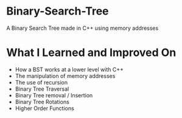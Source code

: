 # Binary-Search-Tree
A Binary Search Tree made in C++ using memory addresses

# What I Learned and Improved On
- How a BST works at a lower level with C++
- The manipulation of memory addresses
- The use of recursion
- Binary Tree Traversal
- Binary Tree removal / Insertion
- Binary Tree Rotations
- Higher Order Functions
